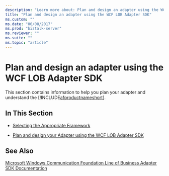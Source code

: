 ```yaml
---
description: "Learn more about: Plan and design an adapter using the WCF LOB Adapter SDK"
title: "Plan and design an adapter using the WCF LOB Adapter SDK"
ms.custom: ""
ms.date: "06/08/2017"
ms.prod: "biztalk-server"
ms.reviewer: ""
ms.suite: ""
ms.topic: "article"
---
```

# Plan and design an adapter using the WCF LOB Adapter SDK
This section contains information to help you plan your adapter and understand the [!INCLUDE[afproductnameshort](../../includes/afproductnameshort-md.md)].  
  
## In This Section  
  
-   [Selecting the Appropriate Framework](./difference-between-adapter-channel-and-service-in-the-wcf-lob-adapter-sdk.md)  
  
-   [Plan and design your Adapter using the WCF LOB Adapter SDK](../../adapters-and-accelerators/wcf-lob-adapter-sdk/plan-and-design-your-adapter-using-the-wcf-lob-adapter-sdk.md)  
  
## See Also  
 [Microsoft Windows Communication Foundation Line of Business Adapter SDK Documentation](../../adapters-and-accelerators/wcf-lob-adapter-sdk/microsoft-wcf-line-of-business-adapter-sdk-documentation.md)